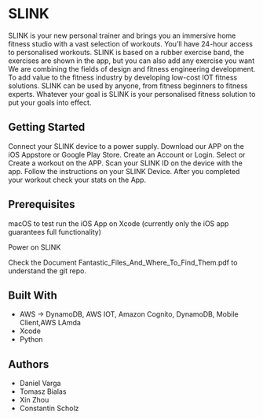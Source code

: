 
# SLINK


SLINK is your new personal trainer and brings you an immersive home fitness studio with a vast selection of workouts.
You’ll have 24-hour access to personalised workouts.
SLINK is based on a rubber exercise band, the exercises are shown in the app, but you can also add any exercise you want
We are combining the fields of design and fitness engineering development. To add value to the fitness industry by developing low-cost IOT fitness solutions.
SLINK can be used by anyone, from fitness beginners to fitness experts. Whatever your goal is SLINK is your personalised fitness solution to put your goals into effect.


## Getting Started
Connect your SLINK device to a power supply. Download our APP on the iOS Appstore or Google Play Store. Create an Account or Login. Select or Create a workout on the APP. Scan your SLINK ID on the device with the app. Follow the instructions on your SLINK Device. After you completed your workout check your stats on the App.  

## Prerequisites
macOS to test run the iOS App on Xcode (currently only the iOS app guarantees full functionality)

Power on SLINK

Check the Document Fantastic_Files_And_Where_To_Find_Them.pdf to understand the git repo.


## Built With
* AWS -> DynamoDB, AWS IOT, Amazon Cognito, DynamoDB, Mobile Client,AWS LAmda
* Xcode
* Python


## Authors
* Daniel Varga
* Tomasz Bialas
* Xin Zhou
* Constantin Scholz




